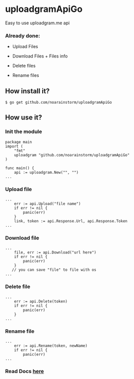 # uploadgramApiGo
Easy to use uploadgram.me api
### Already done:

+ Upload Files

+ Download Files + Files info

+ Delete files

+ Rename files

## How install it?

```
$ go get github.com/noarainstorm/uploadgramApiGo
```

## How use it?

### Init the  module

```
package main
import (
    "fmt"
    uploadgram "github.com/noarainstorm/uploadgramApiGo"
)

func main() {
    api := uploadgram.New("", "")
...
```

### Upload file

```
...
    err := api.Upload("file name")
    if err != nil {
        panic(err)
    }
    link, token := api.Response.Url, api.Response.Token
...
```

### Download file

```
...
    file, err := api.Download("url here")
    if err != nil {
        panic(err)
    }
   // you can save "file" to file with os
...

```

### Delete file

```
...
    err := api.Delete(token)
    if err != nil {
        panic(err)
    }
...
```

### Rename file

```
...
    err := api.Rename(token, newName)
    if err != nil {
        panic(err)
...
```

### Read Docs [here](https://pkg.go.dev/github.com/noarainstorm/uploadgramApiGo "Docs here")
